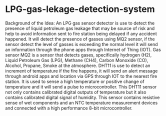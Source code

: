 # LPG-gas-lekage-detection-system
Background of the Idea: 
An LPG gas sensor detector is use to detect the presence of liquid petroleum gas leakage that may be source of risk and help to avoid information sent to fire station being delayed if any accident happened.
It will detect the presence of gasses using MQ2 sensor, if the sensor detect the level of gasses is exceeding the normal level it will send an information through the phone apps through Internet of Thing (IOT).
Gas sensor MQ2 is a sensor that detects gases, specifically hydrogen (H2), Liquid Petroleum Gas (LPG), Methane (CH4), Carbon Monoxide (CO), Alcohol, Propane, Smoke at the atmosphere. 
DHT11 is use to detect an increment of temperature if the fire happens, it will send an alert message through android apps and location via GPS through IOT to the nearest fire station.
It is used to sense a high temperature or positive change of temperature and it will send a pulse to microcontroller. This DHT11 sensor not only contains calibrated digital outputs of temperature but it also contains calibrated digital signal of humidity.
This sensor contains resistive sense of wet components and an NTC temperature measurement devices and connected with a high performance 8-bit microcontroller.



